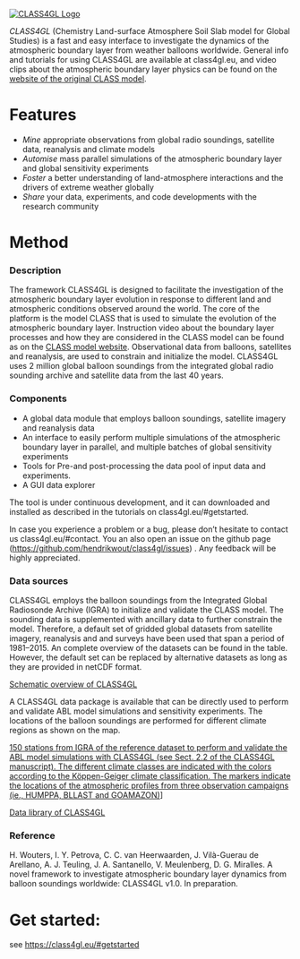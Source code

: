 [![CLASS4GL Logo](https://class4gl.eu/wp-content/uploads/2019/01/cropped-class4gl_small-1.png)](https://class4gl.eu)

_CLASS4GL_ (Chemistry Land-surface Atmosphere Soil Slab model for Global Studies) is a fast and easy interface to investigate the dynamics of the atmospheric boundary layer from weather balloons worldwide. General info and tutorials for using CLASS4GL are available at class4gl.eu, and video clips about the atmospheric boundary layer physics can be found on the [website of the original CLASS model](classmodel.github.io/).

# Features
  - _Mine_ appropriate observations from global radio soundings, satellite data, reanalysis and climate models
  - _Automise_ mass parallel simulations of the atmospheric boundary layer and global sensitivity experiments
  - _Foster_ a better understanding of land-atmosphere interactions and the drivers of extreme weather globally
  - _Share_ your data, experiments, and code developments with the research community

# Method

### Description

The framework CLASS4GL is designed to facilitate the investigation of the atmospheric boundary layer evolution in response to different land and atmospheric conditions observed around the world. The core of the platform is the model CLASS that is used to simulate the evolution of the atmospheric boundary layer. Instruction video about the boundary layer processes and how they are considered in the CLASS model can be found as on the [CLASS model website](https://classmodel.github.io/). Observational data from balloons, satellites and reanalysis, are used to constrain and initialize the model. CLASS4GL uses 2 million global balloon soundings from the integrated global radio sounding archive and satellite data from the last 40 years.

### Components

  - A global data module that employs balloon soundings, satellite imagery and reanalysis data
  - An interface to easily perform multiple simulations of the atmospheric boundary layer in parallel, and multiple batches of global sensitivity experiments
  - Tools for Pre-and post-processing the data pool of input data and experiments.
  - A GUI data explorer

The tool is under continuous development, and it can downloaded and installed as described in the tutorials on class4gl.eu/#getstarted.

In case you experience a problem or a bug, please don’t hesitate to contact us class4gl.eu/#contact. You an also open an issue on the github page (https://github.com/hendrikwout/class4gl/issues) . Any feedback will be highly appreciated.

### Data sources

CLASS4GL employs the balloon soundings from the Integrated Global Radiosonde Archive (IGRA) to initialize and validate the CLASS model. The sounding data is supplemented with ancillary data to further constrain the model. Therefore, a default set of gridded global datasets from satellite imagery, reanalysis and and surveys have been used that span a period of 1981–2015. An complete overview of the datasets can be found in the table. However, the default set can be replaced by alternative datasets as long as they are provided in netCDF format.

[Schematic overview of CLASS4GL](https://class4gl.eu//wp-content/uploads/2019/01/image4-1024x794.png)

A CLASS4GL data package is available that can be directly used to perform and validate ABL model simulations and sensitivity experiments. The locations of the balloon soundings are performed for different climate regions as shown on the map.

[150 stations from IGRA of the reference dataset to perform and validate the ABL model simulations with CLASS4GL (see Sect. 2.2 of the CLASS4GL manuscript). The different climate classes are indicated with the colors according to the Köppen-Geiger climate classification. The markers indicate the locations of the atmospheric profiles from three observation campaigns (ie., HUMPPA, BLLAST and GOAMAZON)](https://class4gl.eu/wp-content/uploads/2019/01/image-1-480x300.png)]

[Data library of CLASS4GL](https://class4gl.eu/wp-content/uploads/2019/01/image-5-768x492.png)

### Reference
H. Wouters, I. Y. Petrova, C. C. van Heerwaarden, J. Vilà-Guerau de Arellano, A. J. Teuling, J. A. Santanello, V. Meulenberg, D. G. Miralles. A novel framework to investigate atmospheric boundary layer dynamics from balloon soundings worldwide: CLASS4GL v1.0. In preparation.


# Get started: 
see https://class4gl.eu/#getstarted


